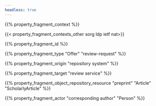 ```yaml
---
headless: true
---
```


{{% property_fragment_context %}}

{{< property_fragment_contexts_other sorg ldp ietf nat>}}

{{% property_fragment_id %}}

{{% property_fragment_type "Offer" "review-request" %}}

{{% property_fragment_origin "repository system" %}}

{{% property_fragment_target "review service" %}}

{{% property_fragment_object_repository_resource "preprint" "Article" "ScholarlyArticle" %}}

{{% property_fragment_actor "corresponding author" "Person" %}}
